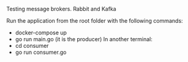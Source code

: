 Testing message brokers. Rabbit and Kafka

Run the application from the root folder with the following commands:
- docker-compose up
- go run main.go (it is the producer)
In another terminal:
- cd consumer
- go run consumer.go